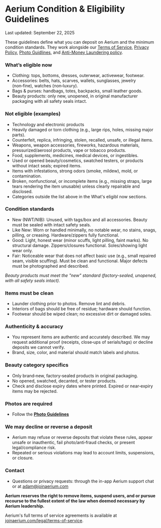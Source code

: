 # Aerium Condition & Eligibility Guidelines

Last updated: September 22, 2025

These guidelines define what you can deposit on Aerium and the minimum condition standards. They work alongside our [Terms of Service](joinaerium.com/legal/terms-of-service), [Privacy Policy](joinaerium.com/legal/privacy-policy), [Photo Guidlines](joinaerium.com/legal/photo-guidelines), and [Anti-Money Laundering policy](joinaerium.com/legal/anti-money-laundering).

### What’s eligible now
- Clothing: tops, bottoms, dresses, outerwear, activewear, footwear.
- Accessories: belts, hats, scarves, wallets, sunglasses, jewelry (non‑fine), watches (non‑luxury).
- Bags & purses: handbags, totes, backpacks, small leather goods.
- Beauty products: only new, unopened, in original manufacturer packaging with all safety seals intact.

### Not eligible (examples)
- Technology and electronic products
- Heavily damaged or torn clothing (e.g., large rips, holes, missing major parts).
- Counterfeit, replica, infringing, stolen, recalled, unsafe, or illegal items.
- Weapons, weapon accessories, fireworks, hazardous materials, pressurized/aerosol products, vape or tobacco products.
- Food, supplements, medicines, medical devices, or ingestibles.
- Used or opened beauty/cosmetics, swatched testers, or products without intact seals; expired items.
- Items with infestations, strong odors (smoke, mildew), mold, or contamination.
- Broken, nonfunctional, or incomplete items (e.g., missing straps, large tears rendering the item unusable) unless clearly repairable and disclosed.
- Categories outside the list above in the What's eligibl now sections.

### Condition standards
- New (NWT/NIB): Unused, with tags/box and all accessories. Beauty must be sealed with intact safety seals.
- Like New: Worn or handled minimally, no notable wear, no stains, snags, pilling, or creasing. Hardware/zippers fully functional.
- Good: Light, honest wear (minor scuffs, light pilling, faint marks). No structural damage. Zippers/closures functional. Soles/showing light wear only.
- Fair: Noticeable wear that does not affect basic use (e.g., small repaired seam, visible scuffing). Must be clean and functional. Major defects must be photographed and described.

*Beauty products must meet the "new" standard (factory-sealed, unopened, with all safety seals intact).*

### Items must be clean
- Launder clothing prior to photos. Remove lint and debris.
- Interiors of bags should be free of residue; hardware should function.
- Footwear should be wiped clean; no excessive dirt or damaged soles.

### Authenticity & accuracy
- You represent items are authentic and accurately described. We may request additional proof (receipts, close‑ups of serials/tags) or decline deposits we cannot verify.
- Brand, size, color, and material should match labels and photos.

### Beauty category specifics
- Only brand‑new, factory‑sealed products in original packaging.
- No opened, swatched, decanted, or tester products.
- Check and disclose expiry dates where printed. Expired or near‑expiry items may be rejected.

### Photos are required
- Follow the **[Photo Guidelines](joinaerium.com/legal/photo-guidelines)**

### We may decline or reverse a deposit
- Aerium may refuse or reverse deposits that violate these rules, appear unsafe or inauthentic, fail photo/anti‑fraud checks, or present legal/compliance risk.
- Repeated or serious violations may lead to account limits, suspensions, or closure.

### Contact
- Questions or privacy requests: through the in-app Aerium support chat or at [adam@joinaerium.com](mailto:adam@joinaerium.com)

**Aerium reserves the right to remove items, suspend users, and or pursue recourse to the fullest extent of the law when deemed necessary by Aerium leadership.** 

Aerium's full terms of service agreements is available at [joinaerium.com/legal/terms-of-service](joinaerium.com/legal/terms-of-service).
